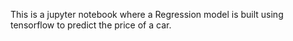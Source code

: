 This is a jupyter notebook where a Regression model is built using tensorflow to predict the price of a car.
